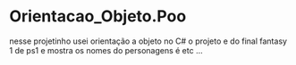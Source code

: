 # Orientacao_Objeto.Poo
nesse projetinho usei orientação a objeto no C# o projeto e do final fantasy 1 de  ps1 e mostra os nomes do personagens é etc ...
